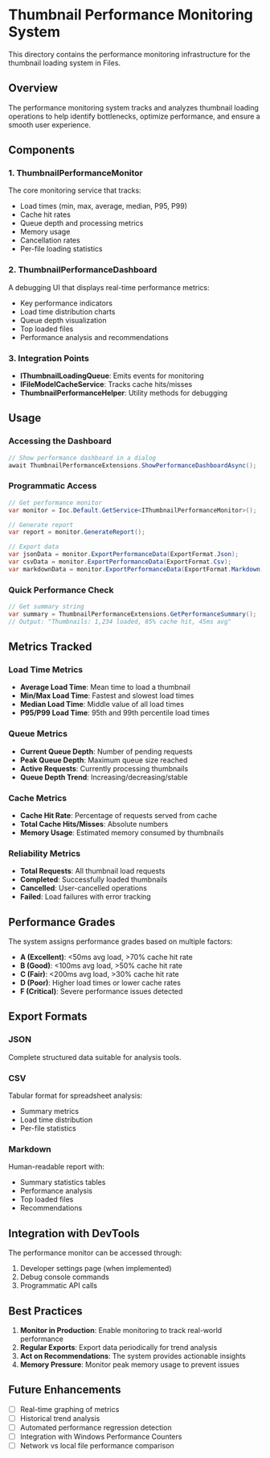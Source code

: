 # Thumbnail Performance Monitoring System

This directory contains the performance monitoring infrastructure for the thumbnail loading system in Files.

## Overview

The performance monitoring system tracks and analyzes thumbnail loading operations to help identify bottlenecks, optimize performance, and ensure a smooth user experience.

## Components

### 1. ThumbnailPerformanceMonitor
The core monitoring service that tracks:
- Load times (min, max, average, median, P95, P99)
- Cache hit rates
- Queue depth and processing metrics
- Memory usage
- Cancellation rates
- Per-file loading statistics

### 2. ThumbnailPerformanceDashboard
A debugging UI that displays real-time performance metrics:
- Key performance indicators
- Load time distribution charts
- Queue depth visualization
- Top loaded files
- Performance analysis and recommendations

### 3. Integration Points
- **IThumbnailLoadingQueue**: Emits events for monitoring
- **IFileModelCacheService**: Tracks cache hits/misses
- **ThumbnailPerformanceHelper**: Utility methods for debugging

## Usage

### Accessing the Dashboard

```csharp
// Show performance dashboard in a dialog
await ThumbnailPerformanceExtensions.ShowPerformanceDashboardAsync();
```

### Programmatic Access

```csharp
// Get performance monitor
var monitor = Ioc.Default.GetService<IThumbnailPerformanceMonitor>();

// Generate report
var report = monitor.GenerateReport();

// Export data
var jsonData = monitor.ExportPerformanceData(ExportFormat.Json);
var csvData = monitor.ExportPerformanceData(ExportFormat.Csv);
var markdownData = monitor.ExportPerformanceData(ExportFormat.Markdown);
```

### Quick Performance Check

```csharp
// Get summary string
var summary = ThumbnailPerformanceExtensions.GetPerformanceSummary();
// Output: "Thumbnails: 1,234 loaded, 85% cache hit, 45ms avg"
```

## Metrics Tracked

### Load Time Metrics
- **Average Load Time**: Mean time to load a thumbnail
- **Min/Max Load Time**: Fastest and slowest load times
- **Median Load Time**: Middle value of all load times
- **P95/P99 Load Time**: 95th and 99th percentile load times

### Queue Metrics
- **Current Queue Depth**: Number of pending requests
- **Peak Queue Depth**: Maximum queue size reached
- **Active Requests**: Currently processing thumbnails
- **Queue Depth Trend**: Increasing/decreasing/stable

### Cache Metrics
- **Cache Hit Rate**: Percentage of requests served from cache
- **Total Cache Hits/Misses**: Absolute numbers
- **Memory Usage**: Estimated memory consumed by thumbnails

### Reliability Metrics
- **Total Requests**: All thumbnail load requests
- **Completed**: Successfully loaded thumbnails
- **Cancelled**: User-cancelled operations
- **Failed**: Load failures with error tracking

## Performance Grades

The system assigns performance grades based on multiple factors:

- **A (Excellent)**: <50ms avg load, >70% cache hit rate
- **B (Good)**: <100ms avg load, >50% cache hit rate
- **C (Fair)**: <200ms avg load, >30% cache hit rate
- **D (Poor)**: Higher load times or lower cache rates
- **F (Critical)**: Severe performance issues detected

## Export Formats

### JSON
Complete structured data suitable for analysis tools.

### CSV
Tabular format for spreadsheet analysis:
- Summary metrics
- Load time distribution
- Per-file statistics

### Markdown
Human-readable report with:
- Summary statistics tables
- Performance analysis
- Top loaded files
- Recommendations

## Integration with DevTools

The performance monitor can be accessed through:
1. Developer settings page (when implemented)
2. Debug console commands
3. Programmatic API calls

## Best Practices

1. **Monitor in Production**: Enable monitoring to track real-world performance
2. **Regular Exports**: Export data periodically for trend analysis
3. **Act on Recommendations**: The system provides actionable insights
4. **Memory Pressure**: Monitor peak memory usage to prevent issues

## Future Enhancements

- [ ] Real-time graphing of metrics
- [ ] Historical trend analysis
- [ ] Automated performance regression detection
- [ ] Integration with Windows Performance Counters
- [ ] Network vs local file performance comparison